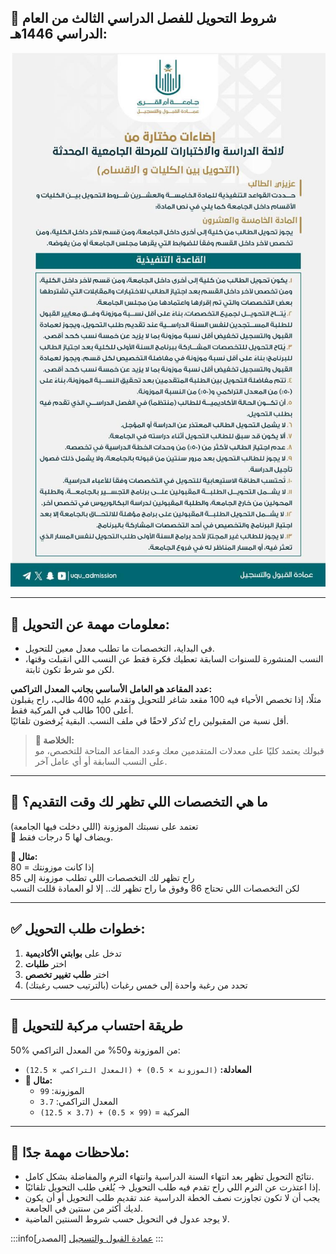 ## 📌 شروط التحويل للفصل الدراسي الثالث من العام الدراسي 1446هـ:
![شروط التحويل](التحويل.png)

---

## 🔹 معلومات مهمة عن التحويل:
- في البداية، التخصصات ما تطلب معدل معين للتحويل.  
- النسب المنشورة للسنوات السابقة تعطيك فكرة فقط عن النسب اللي انقبلت وقتها، لكن مو شرط تكون ثابتة.  

**عدد المقاعد هو العامل الأساسي بجانب المعدل التراكمي:**  
مثلًا، إذا تخصص الأحياء فيه 100 مقعد شاغر للتحويل وتقدم عليه 400 طالب، راح يقبلون أعلى 100 طالب في المركبة فقط.  
أقل نسبة من المقبولين راح تُذكر لاحقًا في ملف النسب. البقية يُرفضون تلقائيًا.

> **📌 الخلاصة:**  
> قبولك يعتمد كليًا على معدلات المتقدمين معك وعدد المقاعد المتاحة للتخصص، مو على النسب السابقة أو أي عامل آخر.

---

## 🔹 ما هي التخصصات اللي تظهر لك وقت التقديم؟
تعتمد على نسبتك الموزونة (اللي دخلت فيها الجامعة)  
🔸 ويضاف لها 5 درجات فقط.

**🧠 مثال:**  
إذا كانت موزونتك = 80  
راح تظهر لك التخصصات اللي تطلب موزونة إلى 85  
لكن التخصصات اللي تحتاج 86 وفوق ما راح تظهر لك.. إلا لو العمادة قللت النسب

---

## ✅ خطوات طلب التحويل:
1. تدخل على **بوابتي الأكاديمية**  
2. اختر **طلبات**  
3. اختر **طلب تغيير تخصص**  
4. تحدد من رغبة واحدة إلى خمس رغبات (بالترتيب حسب رغبتك)

---

## 🔹 طريقة احتساب مركبة للتحويل  
50% من الموزونة و50% من المعدل التراكمي:

- **المعادلة:** `(الموزونة × 0.5) + (المعدل التراكمي × 12.5)`
- **🧠 مثال:**  
  - الموزونة: `99`
  - المعدل التراكمي: `3.7`
  - المركبة = `(99 × 0.5) + (3.7 × 12.5)`

---

## 🔺 ملاحظات مهمة جدًا:
- نتائج التحويل تظهر بعد انتهاء السنة الدراسية وانتهاء الترم والمفاضلة بشكل كامل.  
- إذا اعتذرت عن الترم اللي راح تقدم فيه طلب التحويل → يُلغى طلب التحويل تلقائيًا.  
- يجب أن لا تكون تجاوزت نصف الخطة الدراسية عند تقديم طلب التحويل أو أن يكون لديك أكثر من سنتين في الجامعة.  
- لا يوجد عدول في التحويل حسب شروط السنتين الماضية.  

:::info[المصدر]
[عمادة القبول والتسجيل](https://uqu.edu.sa/dadregis/140778)
:::
